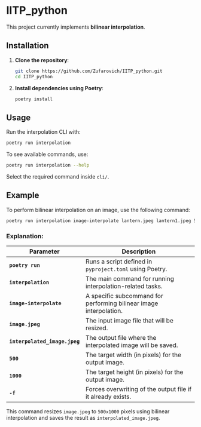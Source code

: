 # IITP_python

This project currently implements **bilinear interpolation**.

## Installation

1. **Clone the repository**:
   ```sh
   git clone https://github.com/Zufarovich/IITP_python.git
   cd IITP_python
   ```

2. **Install dependencies using Poetry**:
   ```sh
   poetry install
   ```

## Usage

Run the interpolation CLI with:
```sh
poetry run interpolation
```

To see available commands, use:
```sh
poetry run interpolation --help
```

Select the required command inside `cli/`.

## Example

To perform bilinear interpolation on an image, use the following command:

```sh
poetry run interpolation image-interpolate lantern.jpeg lantern1.jpeg 500 1000 -f
```

### Explanation:

| Parameter                        | Description |
|----------------------------------|------------|
| **`poetry run`**                 | Runs a script defined in `pyproject.toml` using Poetry. |
| **`interpolation`**              | The main command for running interpolation-related tasks. |
| **`image-interpolate`**          | A specific subcommand for performing bilinear image interpolation. |
| **`image.jpeg`**                 | The input image file that will be resized. |
| **`interpolated_image.jpeg`**    | The output file where the interpolated image will be saved. |
| **`500`**                        | The target width (in pixels) for the output image. |
| **`1000`**                       | The target height (in pixels) for the output image. |
| **`-f`**                         | Forces overwriting of the output file if it already exists. |

This command resizes `image.jpeg` to `500x1000` pixels using bilinear interpolation and saves the result as `interpolated_image.jpeg`.
